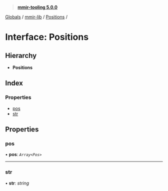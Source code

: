 > **[mmir-tooling 5.0.0](../README.md)**

[Globals](../README.md) / [mmir-lib](../modules/mmir_lib.md) / [Positions](mmir_lib.positions.md) /

# Interface: Positions

## Hierarchy

* **Positions**

## Index

### Properties

* [pos](mmir_lib.positions.md#pos)
* [str](mmir_lib.positions.md#str)

## Properties

###  pos

• **pos**: *`Array<Pos>`*

___

###  str

• **str**: *string*